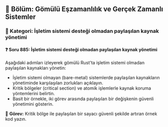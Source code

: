 ## 📘 Bölüm: Gömülü Eşzamanlılık ve Gerçek Zamanlı Sistemler  
### 🔹 Kategori: İşletim sistemi desteği olmadan paylaşılan kaynak yönetimi  
#### ❓ Soru 885: İşletim sistemi desteği olmadan paylaşılan kaynak yönetimi

Aşağıdaki adımları izleyerek gömülü Rust'ta işletim sistemi olmadan paylaşılan kaynakları yönetin:

- İşletim sistemi olmayan (bare-metal) sistemlerde paylaşılan kaynakların yönetiminde karşılaşılan zorlukları açıklayın.
- Kritik bölgeler (critical section) ve atomik işlemlerle kaynak koruma yöntemlerini belirtin.
- Basit bir örnekle, iki görev arasında paylaşılan bir değişkenin güvenli yönetimini gösterin.

🔧 **Görev:** Kritik bölge ile paylaşılan bir sayacı güvenli şekilde artıran örnek kod yazın.
